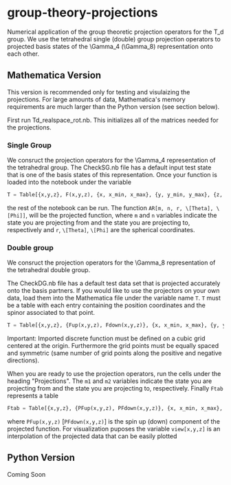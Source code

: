 # group-theory-projections
Numerical application of the group theoretic projection operators for the T_d group. We use the tetrahedral single (double) group projection operators to projected basis states of the \Gamma_4 (\Gamma_8) representation onto each other. 

## Mathematica Version
This version is recommended only for testing and visulaizing the projections. For large amounts of data, Mathematica's memory requirements are much larger than the Python version (see section below).

First run Td_realspace_rot.nb. This initializes all of the matrices needed for the projections.

### Single Group 
We consruct the projection operators for the \Gamma_4 representation of the tetrahedral group. The CheckSG.nb file has a default input test state that is one of the basis states of this representation. Once your function is loaded into the notebook under the variable 

```python
T = Table[{x,y,z}, F(x,y,z), {x, x_min, x_max}, {y, y_min, y_max}, {z, z_min, z_max}],
```
the rest of the notebook can be run. The function `AR[m, n, r, \[Theta], \[Phi]]`, will be the projected function, where `m` and `n` variables indicate the state you are projecting from and the state you are projecting to, respectively and `r`, `\[Theta]`, `\[Phi]` are the spherical coordinates.

### Double group
We consruct the projection operators for the \Gamma_8 representation of the tetrahedral double group.

The CheckDG.nb file has a default test data set that is projected accurately onto the basis partners. If you would like to use the projectors on your own data, load them into the Mathematica file under the variable name `T`. `T` must be a table with each entry containing the position coordinates and the spinor associated to that point. 

```python
T = Table[{x,y,z}, {Fup(x,y,z), Fdown(x,y,z)}, {x, x_min, x_max}, {y, y_min, y_max}, {z, z_min, z_max}].
```
Important: Imported discrete function must be defined on a cubic grid centered at the origin. Furthermore the grid points must be equally spaced and symmetric (same number of grid points along the positive and negative directions).

When you are ready to use the projection operators, run the cells under the heading "Projections". The `m1` and `m2` variables indicate the state you are projecting from and the state you are projecting to, respectively. Finally `Ftab` represents a table  
```python
Ftab = Table[{x,y,z}, {PFup(x,y,z), PFdown(x,y,z)}, {x, x_min, x_max}, {y, y_min, y_max}, {z, z_min, z_max}]
```
where `PFup(x,y,z)` [`PFdown(x,y,z)`] is the spin up (down) component of the projected function. 
For visualization puposes the variable `view[x,y,z]` is an interpolation of the projected data that can be easily plotted

## Python Version

Coming Soon
